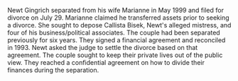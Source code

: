 Newt Gingrich separated from his wife Marianne in May 1999 and filed for divorce on July 29.
Marianne claimed he transferred assets prior to seeking a divorce.
She sought to depose Callista Bisek, Newt's alleged mistress, and four of his business/political associates.
The couple had been separated previously for six years.
They signed a financial agreement and reconciled in 1993.
Newt asked the judge to settle the divorce based on that agreement.
The couple sought to keep their private lives out of the public view.
They reached a confidential agreement on how to divide their finances during the separation.
